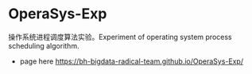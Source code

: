 # OperaSys-Exp

操作系统进程调度算法实验。Experiment of operating system process scheduling algorithm. 
- page here https://bh-bigdata-radical-team.github.io/OperaSys-Exp/
